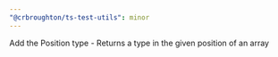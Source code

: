 ```yaml
---
"@crbroughton/ts-test-utils": minor
---
```


Add the Position type - Returns a type in the given position of an array
